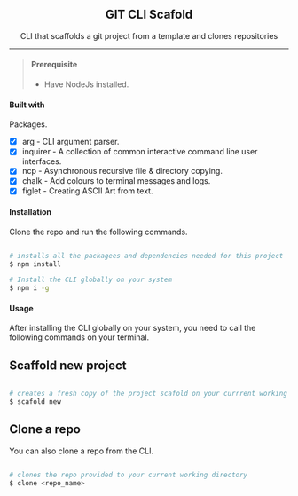 <div align="center">
  <h2>GIT CLI Scafold</h2>
  CLI that scaffolds a git project from a template and clones repositories
</div>

---

> #### Prerequisite
>
> - Have NodeJs installed.



#### Built with


Packages.


- [x] arg - CLI argument parser.
- [X] inquirer - A collection of common interactive command line user interfaces.
- [X] ncp - Asynchronous recursive file & directory copying.
- [X] chalk - Add colours to terminal messages and logs.
- [X] figlet -  Creating ASCII Art from text.

#### Installation 

Clone the repo and run the following commands.

```bash

# installs all the packagees and dependencies needed for this project
$ npm install

# Install the CLI globally on your system
$ npm i -g 

```

#### Usage

After installing the CLI globally on your system, you need to call the following commands on your terminal.

## Scaffold new project

```bash

# creates a fresh copy of the project scafold on your currrent working directory
$ scafold new

```

## Clone a repo

You can also clone a repo from the CLI.

```bash

# clones the repo provided to your current working directory
$ clone <repo_name>

```





